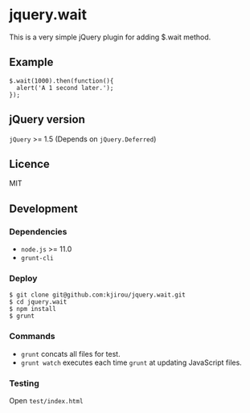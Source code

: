 jquery.wait
===========

This is a very simple jQuery plugin for adding $.wait method.


## Example

```
$.wait(1000).then(function(){
  alert('A 1 second later.');
});
```

## jQuery version

`jQuery` >= 1.5 (Depends on `jQuery.Deferred`)


## Licence

MIT


## Development

### Dependencies
- `node.js` >= 11.0
- `grunt-cli`

### Deploy

```
$ git clone git@github.com:kjirou/jquery.wait.git
$ cd jquery.wait
$ npm install
$ grunt
```

### Commands

- `grunt` concats all files for test.
- `grunt watch` executes each time `grunt` at updating JavaScript files.


### Testing

Open `test/index.html`
